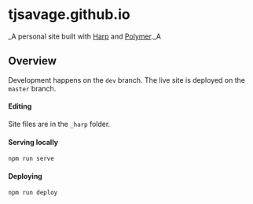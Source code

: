 # tjsavage.github.io

_A personal site built with [Harp](https://harpjs.com/) and [Polymer](https://www.polymer-project.org/)._A

## Overview

Development happens on the `dev` branch.
The live site is deployed on the `master` branch.

#### Editing

Site files are in the `_harp` folder.

#### Serving locally

`npm run serve`

#### Deploying

`npm run deploy`
